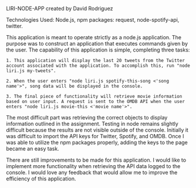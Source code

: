 LIRI-NODE-APP created by David Rodriguez

Technologies Used: Node.js, npm packages: request, node-spotify-api, twitter.

This application is meant to operate strictly as a node.js application. The purpose was to construct an application that executes commands given by the user. The capability of this application is simple, completing three tasks:

    1. This application will display the last 20 tweets from the Twitter account associated with the application. To accomplish this, run "node liri.js my-tweets".

    2. When the user enters "node liri.js spotify-this-song <'song name'>", song data will be displayed in the console.

    3. The final piece of functionality will retrieve movie information based on user input. A request is sent to the OMDB API when the user enters "node liri.js movie-this <'movie name'>".

The most difficult part was retrieving the correct objects to display information outlined in the assignment. Testing in node remains slightly difficult because the results are not visible outside of the console. Initially it was difficult to import the API keys for Twitter, Spotify, and OMDB. Once I was able to utilize the npm packages properly, adding the keys to the page became an easy task. 

There are still improvements to be made for this application. I would like to implement more functionality when retrieving the API data logged to the console. I would love any feedback that would allow me to improve the efficiency of this application.